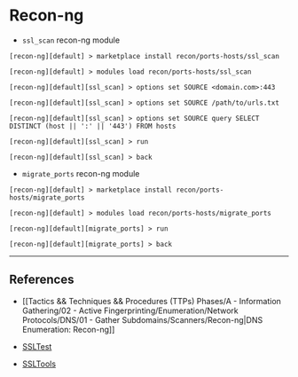 # Recon-ng

- `ssl_scan` recon-ng module

```
[recon-ng][default] > marketplace install recon/ports-hosts/ssl_scan

[recon-ng][default] > modules load recon/ports-hosts/ssl_scan

[recon-ng][default][ssl_scan] > options set SOURCE <domain.com>:443

[recon-ng][default][ssl_scan] > options set SOURCE /path/to/urls.txt

[recon-ng][default][ssl_scan] > options set SOURCE query SELECT DISTINCT (host || ':' || '443') FROM hosts

[recon-ng][default][ssl_scan] > run

[recon-ng][default][ssl_scan] > back
```

- `migrate_ports` recon-ng module

```
[recon-ng][default] > marketplace install recon/ports-hosts/migrate_ports

[recon-ng][default] > modules load recon/ports-hosts/migrate_ports

[recon-ng][default][migrate_ports] > run

[recon-ng][default][migrate_ports] > back
```

---
## References

- [[Tactics && Techniques && Procedures (TTPs) Phases/A - Information Gathering/02 - Active Fingerprinting/Enumeration/Network Protocols/DNS/01 - Gather Subdomains/Scanners/Recon-ng|DNS Enumeration: Recon-ng]]

- [SSLTest](https://www.ssllabs.com/ssltest/)

- [SSLTools](https://ssltools.com/)